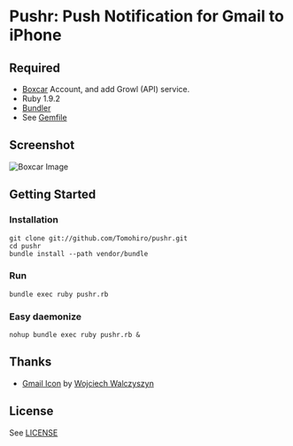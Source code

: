 Pushr:  Push Notification for Gmail to iPhone
================================================================================


Required
--------------------------------------------------------------------------------

- [Boxcar](http://boxcar.io/) Account, and add Growl (API) service.
- Ruby 1.9.2
- [Bundler](http://gembundler.com/)
- See [Gemfile](https://github.com/Tomohiro/pushr/blob/master/Gemfile)


Screenshot
--------------------------------------------------------------------------------

![Boxcar Image](http://dl.dropbox.com/u/173097/pushr/boxcar_ss.png)

Getting Started
--------------------------------------------------------------------------------

### Installation

    git clone git://github.com/Tomohiro/pushr.git
    cd pushr
    bundle install --path vendor/bundle


### Run

    bundle exec ruby pushr.rb


### Easy daemonize

    nohup bundle exec ruby pushr.rb &


Thanks
--------------------------------------------------------------------------------

- [Gmail Icon](http://findicons.com/icon/450383/gmail) by [Wojciech Walczyszyn](http://wwalczyszyn.deviantart.com/)

License
--------------------------------------------------------------------------------

See [LICENSE](https://github.com/Tomohiro/pushr/blob/master/LICENSE)
